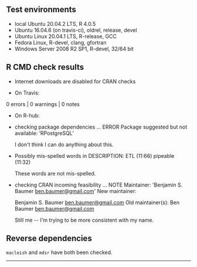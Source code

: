 ## Test environments

* local Ubuntu 20.04.2 LTS, R 4.0.5
* Ubuntu 16.04.6 (on travis-ci), oldrel, release, devel
* Ubuntu Linux 20.04.1 LTS, R-release, GCC
* Fedora Linux, R-devel, clang, gfortran
* Windows Server 2008 R2 SP1, R-devel, 32/64 bit

## R CMD check results

* Internet downloads are disabled for CRAN checks

* On Travis:

0 errors | 0 warnings | 0 notes

* On R-hub:

* checking package dependencies ... ERROR
Package suggested but not available: ‘RPostgreSQL’

  I don't think I can do anything about this. 

* Possibly mis-spelled words in DESCRIPTION:
  ETL (11:66)
  pipeable (11:32)

  These words are not mis-spelled.

* checking CRAN incoming feasibility ... NOTE
Maintainer: 'Benjamin S. Baumer <ben.baumer@gmail.com>'
New maintainer:

  Benjamin S. Baumer <ben.baumer@gmail.com>
Old maintainer(s):
  Ben Baumer <ben.baumer@gmail.com>
  
  Still me -- I'm trying to be more consistent with my name. 

## Reverse dependencies

`macleish` and `mdsr` have both been checked.

---

